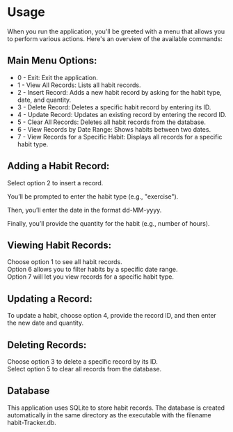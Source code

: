 <h1>Usage</h1>
  <p>When you run the application, you'll be greeted with a menu that allows you to perform various actions. Here's an overview of the available commands:</p>

<h2>Main Menu Options:</h2>
<div>
  <ul>
    <li>0 - Exit: Exit the application.</li>
    <li>1 - View All Records: Lists all habit records.</li>
    <li>2 - Insert Record: Adds a new habit record by asking for the habit type, date, and quantity.</li>
    <li>3 - Delete Record: Deletes a specific habit record by entering its ID.</li>
    <li>4 - Update Record: Updates an existing record by entering the record ID.</li>
    <li>5 - Clear All Records: Deletes all habit records from the database.</li>
    <li>6 - View Records by Date Range: Shows habits between two dates.</li>
    <li>7 - View Records for a Specific Habit: Displays all records for a specific habit type.</li>
  </ul>
</div>
<h2>Adding a Habit Record:</h2>

<p>Select option 2 to insert a record.</p>
<p>You’ll be prompted to enter the habit type (e.g., "exercise").</p>
<p>Then, you’ll enter the date in the format dd-MM-yyyy.</p>
<p>Finally, you’ll provide the quantity for the habit (e.g., number of hours).</p>

<h2>Viewing Habit Records:</h2>
<div>
  Choose option 1 to see all habit records.<br>
  Option 6 allows you to filter habits by a specific date range.<br>
  Option 7 will let you view records for a specific habit type.<br>
</div>
<h2>Updating a Record:</h2>
<div>
To update a habit, choose option 4, provide the record ID, and then enter the new date and quantity.
</div>
<h2>Deleting Records:</h2>
<div>
Choose option 3 to delete a specific record by its ID.<br>
Select option 5 to clear all records from the database.<br>
</div>
<h2>Database</h2>
<p>This application uses SQLite to store habit records. The database is created automatically in the same directory as the executable with the filename habit-Tracker.db.</p>
